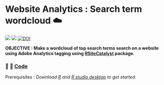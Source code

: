 # Website Analytics : Search term wordcloud :cloud:

![](https://img.shields.io/badge/repo-RSearchWordCloud-red.svg) ![](https://img.shields.io/badge/code-R-blue.svg) [![DOI](https://zenodo.org/badge/22881/BritishMuseum/RSearchWordCloud.svg)](https://zenodo.org/badge/latestdoi/22881/BritishMuseum/RSearchWordCloud)


**OBJECTIVE : Make a wordcloud of top search terms search on a website using Adobe Analytics tagging using [RSiteCatalyst](http://randyzwitch.com/rsitecatalyst/) package.**

### :wrench: :gift: [Code](https://github.com/BritishMuseum/RSearchWordCloud/blob/master/AdobeAnalyticsSearchWordCloudExample.R)

Prerequisites : *Download [R](https://www.r-project.org/) and [R studio desktop](https://www.rstudio.com/products/rstudio/download/) to get started.*


